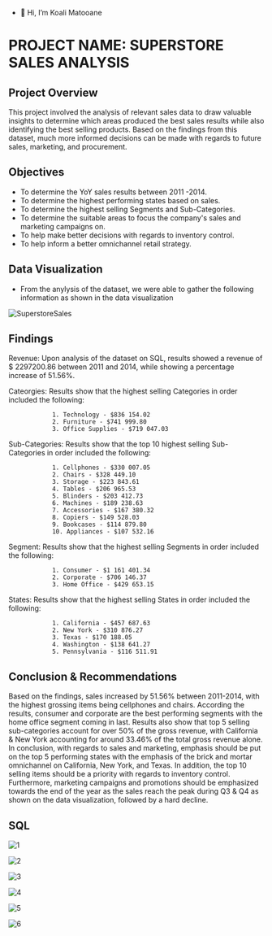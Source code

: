 - 👋 Hi, I’m Koali Matooane
  
  
#  PROJECT NAME: SUPERSTORE SALES ANALYSIS


## Project Overview

This project involved the analysis of relevant sales data to draw valuable insights to determine which areas produced
the best sales results while also identifying the best selling products. Based on the findings from this dataset, much 
more informed decisions can be made with regards to future sales, marketing, and procurement. 
  
## Objectives

- To determine the YoY sales results between 2011 -2014. 
- To determine the highest performing states based on sales.
- To determine the highest selling Segments and Sub-Categories.
- To determine the suitable areas to focus the company's sales and marketing campaigns on.
- To help make better decisions with regards to inventory control.
- To help inform a better omnichannel retail strategy.  
 
## Data Visualization 

- From the anylysis of the dataset, we were able to gather the following information as shown in the data visualization
  
![SuperstoreSales](https://github.com/user-attachments/assets/961cb829-e5b0-4b21-aa30-7a10fb0d0275)

## Findings

Revenue: Upon analysis of the dataset on SQL, results showed a revenue of $ 2297200.86 between 2011 and 2014, while showing a percentage 
         increase of 51.56%. 

Cateorgies: Results show that the highest selling Categories in order included the following:

                1. Technology - $836 154.02
                2. Furniture - $741 999.80
                3. Office Supplies - $719 047.03

Sub-Categories: Results show that the top 10 highest selling Sub-Categories in order included the following:

                1. Cellphones - $330 007.05
                2. Chairs - $328 449.10
                3. Storage - $223 843.61
                4. Tables - $206 965.53
                5. Blinders - $203 412.73
                6. Machines - $189 238.63
                7. Accessories - $167 380.32
                8. Copiers - $149 528.03
                9. Bookcases - $114 879.80
                10. Appliances - $107 532.16

Segment: Results show that the highest selling Segments in order included the following:

                1. Consumer - $1 161 401.34
                2. Corporate - $706 146.37
                3. Home Office - $429 653.15

States: Results show that the highest selling States in order included the following:

                1. California - $457 687.63
                2. New York - $310 876.27
                3. Texas - $170 188.05
                4. Washington - $138 641.27
                5. Pennsylvania - $116 511.91


## Conclusion & Recommendations

Based on the findings, sales increased by 51.56% between 2011-2014, with the highest grossing items being cellphones 
and chairs. According the results, consumer and corporate are the best performing segments with the home office segment 
coming in last. Results also show that top 5 selling sub-categories account for over 50% of the gross revenue, with
California & New York accounting for around 33.46% of the total gross revenue alone. In conclusion, with regards to sales
and marketing, emphasis should be put on the top 5 performing states with the emphasis of the brick and mortar omnichannel 
on California, New York, and Texas. In addition, the top 10 selling items should be a priority with regards to inventory
control. Furthermore, marketing campaigns and promotions should be emphasized towards the end of the year as the sales 
reach the peak during Q3 & Q4 as shown on the data visualization, followed by a hard decline. 


## SQL 

![1](https://github.com/user-attachments/assets/47646be6-66c9-4407-be7b-464631e80e4b)

![2](https://github.com/user-attachments/assets/2ff2f5c6-14d9-49e8-9364-be520d248a21)

![3](https://github.com/user-attachments/assets/1bd171db-f775-4722-a068-34a97e25b3d4)

![4](https://github.com/user-attachments/assets/5bafe795-18cc-42ab-ad13-c15e5ba444b6)

![5](https://github.com/user-attachments/assets/f2e3e3c8-0567-47b0-bbfa-47ad90b79e36)

![6](https://github.com/user-attachments/assets/1eed5ccd-cc14-420b-93ce-99d604314ff7)

